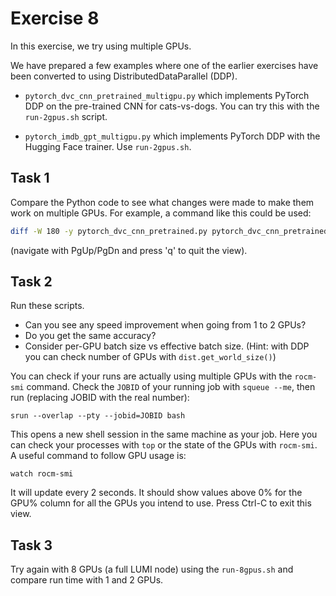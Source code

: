 # Exercise 8

In this exercise, we try using multiple GPUs.

We have prepared a few examples where one of the earlier exercises
have been converted to using DistributedDataParallel (DDP).

- `pytorch_dvc_cnn_pretrained_multigpu.py` which implements PyTorch
  DDP on the pre-trained CNN for cats-vs-dogs. You can try this with
  the `run-2gpus.sh` script.
  
- `pytorch_imdb_gpt_multigpu.py` which implements PyTorch DDP with the
  Hugging Face trainer. Use `run-2gpus.sh`.

## Task 1

Compare the Python code to see what changes were made to make them work on
multiple GPUs. For example, a command like this could be used:

```bash
diff -W 180 -y pytorch_dvc_cnn_pretrained.py pytorch_dvc_cnn_pretrained_multigpu.py | less
```
(navigate with PgUp/PgDn and press 'q' to quit the view).

## Task 2

Run these scripts.

- Can you see any speed improvement when going from 1 to 2 GPUs?
- Do you get the same accuracy?
- Consider per-GPU batch size vs effective batch size. (Hint: with DDP you can check number of GPUs with `dist.get_world_size()`)

You can check if your runs are actually using multiple GPUs with the
`rocm-smi` command. Check the `JOBID` of your running job with `squeue
--me`, then run (replacing JOBID with the real number):

    srun --overlap --pty --jobid=JOBID bash

This opens a new shell session in the same machine as your job. Here
you can check your processes with `top` or the state of the GPUs with
`rocm-smi`. A useful command to follow GPU usage is:

    watch rocm-smi
    
It will update every 2 seconds. It should show values above 0% for the
GPU% column for all the GPUs you intend to use. Press Ctrl-C to exit
this view.

## Task 3

Try again with 8 GPUs (a full LUMI node) using the `run-8gpus.sh` and compare run time with 1 and 2 GPUs.
